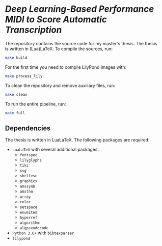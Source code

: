 # _Deep Learning-Based Performance MIDI to Score Automatic Transcription_

The repository contains the source code for my master's thesis. The thesis is written in (Lua)LaTeX. To compile the sources, run:

```bash
make build
```

For the first time you need to compile LilyPond images with:

```bash
make process_lily
```

To clean the repository and remove auxiliary files, run:

```bash
make clean
```

To run the entire pipeline, run:

```bash
make full
```

## Dependencies

The thesis is written in LuaLaTeX. The following packages are required:
* `LuaLaTeX` with several additional packages:
  * `fontspec`
  * `lilyglyphs`
  * `tikz` 
  * `svg`
  * `shellesc`
  * `graphicx`
  * `amssymb`
  * `amsthm`
  * `array`
  * `color`
  * `setspace`
  * `enumitem`
  * `hyperref`
  * `algorithm`
  * `algpseudocode`
* `Python 3.6+` with `bibtexparser`
* `lilypond`